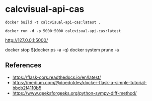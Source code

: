 # calcvisual-api-cas

```
docker build -t calcvisual-api-cas:latest .
```
```
docker run -d -p 5000:5000 calcvisual-api-cas:latest
```
http://127.0.0.1:5000/


docker stop $(docker ps -a -q)
docker system prune -a


## References
* https://flask-cors.readthedocs.io/en/latest/
* https://medium.com/@doedotdev/docker-flask-a-simple-tutorial-bbcb2f4110b5
* https://www.geeksforgeeks.org/python-sympy-diff-method/